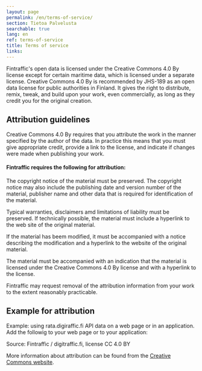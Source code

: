```yaml
---
layout: page
permalink: /en/terms-of-service/
section: Tietoa Palvelusta
searchable: true
lang: en
ref: terms-of-service
title: Terms of service
links:
---
```


Fintraffic's open data is licensed under the Creative Commons 4.0 By license except for certain maritime data, which is licensed under a separate license. Creative Commons 4.0 By is recommended by JHS-189 as an open data license for public authorities in Finland. It gives the right to distribute, remix, tweak, and build upon your work, even commercially, as long as they credit you for the original creation.

## Attribution guidelines

Creative Commons 4.0 By requires that you attribute the work in the manner specified by the author of the data.  In practice this means that you must give appropriate credit, provide a link to the license, and indicate if changes were made when publishing your work.

#### Fintraffic requires the following for attribution:

The copyright notice of the material must be preserved. The copyright notice may also include the publishing date and version number of the material, publisher name and other data that is required for identification of the material.

Typical warranties, disclaimers amd limitations of liability must be preserved. If technically possible, the material must include a hyperlink to the web site of the original material.

If the material has beem modified, it must be accompanied with a notice describing the modification and a hyperlink to the website of the original material.

The material must be accompanied with an indication that the material is licensed under the Creative Commons 4.0 By license and with a hyperlink to the license.

Fintraffic may request removal of the attribution information from your work to the extent reasonably practicable.

## Example for attribution

Example: using rata.digiraffic.fi API data on a web page or in an application. Add the followig to your web page or to your application:

 Source: Fintraffic / digitraffic.fi, license CC 4.0 BY

More information about attribution can be found from the  [Creative Commons website](https://creativecommons.org/).


